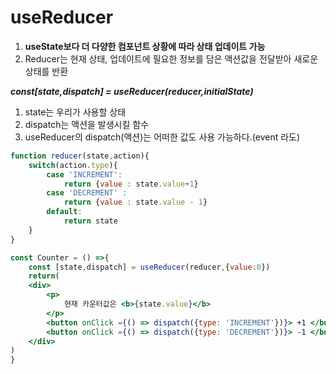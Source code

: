 # useReducer
1. **useState보다 더 다양한 컴포넌트 상황에 따라 상태 업데이트 가능**
2. Reducer는 현재 상태, 업데이트에 필요한 정보를 담은 액션값을 전달받아 새로운 상태를 반환

***const[state,dispatch] = useReducer(reducer,initialState)***
1. state는 우리가 사용할 상태
2. dispatch는 액션을 발생시킬 함수
3. useReducer의 dispatch(액션)는 어떠한 값도 사용 가능하다.(event 라도)
```jsx
function reducer(state,action){
    switch(action.type){
        case 'INCREMENT':
            return {value : state.value+1}
        case 'DECREMENT' :
            return {value : state.value - 1}
        default:
            return state
    }
}   

const Counter = () =>{
    const [state,dispatch] = useReducer(reducer,{value:0})
    return(
    <div>
        <p>
            현재 카운터값은 <b>{state.value}</b>
        </p>
        <button onClick ={() => dispatch({type: 'INCREMENT'})}> +1 </button>
        <button onClick ={() => dispatch({type: 'DECREMENT'})}> -1 </button>
    </div>    
)
}
```